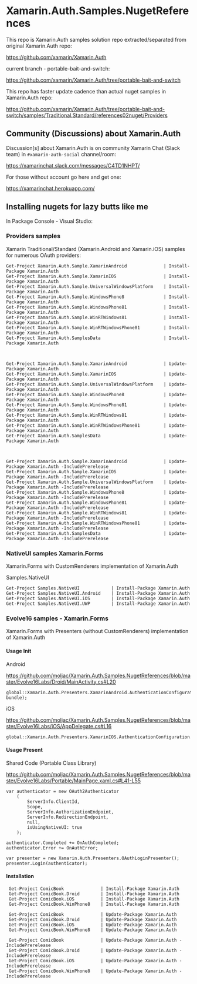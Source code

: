 # Xamarin.Auth.Samples.NugetReferences

This repo is Xamarin.Auth samples solution repo extracted/separated from
original Xamarin.Auth repo:

https://github.com/xamarin/Xamarin.Auth

current branch - portable-bait-and-switch:

https://github.com/xamarin/Xamarin.Auth/tree/portable-bait-and-switch

This repo has faster update cadence than actual nuget samples in Xamarin.Auth
repo:

https://github.com/xamarin/Xamarin.Auth/tree/portable-bait-and-switch/samples/Traditional.Standard/references02nuget/Providers

## Community (Discussions) about Xamarin.Auth

Discussion[s] about Xamarin.Auth is on community Xamarin Chat (Slack team) in
`#xamarin-auth-social` channel/room:

https://xamarinchat.slack.com/messages/C4TD1NHPT/

For those without account go here and get one:

https://xamarinchat.herokuapp.com/

## Installing nugets for lazy butts like me

In Package Console - Visual Studio:

### Providers samples

Xamarin Traditional/Standard (Xamarin.Android and Xamarin.iOS) samples for
numerous OAuth providers:

    Get-Project Xamarin.Auth.Sample.XamarinAndroid              | Install-Package Xamarin.Auth
    Get-Project Xamarin.Auth.Sample.XamarinIOS                  | Install-Package Xamarin.Auth
    Get-Project Xamarin.Auth.Sample.UniversalWindowsPlatform    | Install-Package Xamarin.Auth
    Get-Project Xamarin.Auth.Sample.WindowsPhone8               | Install-Package Xamarin.Auth
    Get-Project Xamarin.Auth.Sample.WindowsPhone81              | Install-Package Xamarin.Auth
    Get-Project Xamarin.Auth.Sample.WinRTWindows81              | Install-Package Xamarin.Auth
    Get-Project Xamarin.Auth.Sample.WinRTWindowsPhone81         | Install-Package Xamarin.Auth
    Get-Project Xamarin.Auth.SamplesData                        | Install-Package Xamarin.Auth



    Get-Project Xamarin.Auth.Sample.XamarinAndroid              | Update-Package Xamarin.Auth
    Get-Project Xamarin.Auth.Sample.XamarinIOS                  | Update-Package Xamarin.Auth
    Get-Project Xamarin.Auth.Sample.UniversalWindowsPlatform    | Update-Package Xamarin.Auth
    Get-Project Xamarin.Auth.Sample.WindowsPhone8               | Update-Package Xamarin.Auth
    Get-Project Xamarin.Auth.Sample.WindowsPhone81              | Update-Package Xamarin.Auth
    Get-Project Xamarin.Auth.Sample.WinRTWindows81              | Update-Package Xamarin.Auth
    Get-Project Xamarin.Auth.Sample.WinRTWindowsPhone81         | Update-Package Xamarin.Auth
    Get-Project Xamarin.Auth.SamplesData                        | Update-Package Xamarin.Auth

	 
	 
    Get-Project Xamarin.Auth.Sample.XamarinAndroid              | Update-Package Xamarin.Auth -IncludePrerelease
    Get-Project Xamarin.Auth.Sample.XamarinIOS                  | Update-Package Xamarin.Auth -IncludePrerelease
    Get-Project Xamarin.Auth.Sample.UniversalWindowsPlatform    | Update-Package Xamarin.Auth -IncludePrerelease
    Get-Project Xamarin.Auth.Sample.WindowsPhone8               | Update-Package Xamarin.Auth -IncludePrerelease
    Get-Project Xamarin.Auth.Sample.WindowsPhone81              | Update-Package Xamarin.Auth -IncludePrerelease
    Get-Project Xamarin.Auth.Sample.WinRTWindows81              | Update-Package Xamarin.Auth -IncludePrerelease
    Get-Project Xamarin.Auth.Sample.WinRTWindowsPhone81         | Update-Package Xamarin.Auth -IncludePrerelease
    Get-Project Xamarin.Auth.SamplesData                        | Update-Package Xamarin.Auth -IncludePrerelease
	 
	 
	 
### NativeUI samples Xamarin.Forms 

Xamarin.Forms with CustomRenderers implementation of Xamarin.Auth

Samples.NativeUI

    Get-Project Samples.NativeUI            | Install-Package Xamarin.Auth
    Get-Project Samples.NativeUI.Android    | Install-Package Xamarin.Auth
    Get-Project Samples.NativeUI.iOS        | Install-Package Xamarin.Auth
    Get-Project Samples.NativeUI.UWP        | Install-Package Xamarin.Auth


### Evolve16 samples - Xamarin.Forms 

Xamarin.Forms with Presenters (without CustomRenderers) implementation of Xamarin.Auth

#### Usage Init

Android

https://github.com/moljac/Xamarin.Auth.Samples.NugetReferences/blob/master/Evolve16Labs/Droid/MainActivity.cs#L20
	
	global::Xamarin.Auth.Presenters.XamarinAndroid.AuthenticationConfiguration.Init(this, bundle);

iOS

https://github.com/moljac/Xamarin.Auth.Samples.NugetReferences/blob/master/Evolve16Labs/iOS/AppDelegate.cs#L16

	global::Xamarin.Auth.Presenters.XamarinIOS.AuthenticationConfiguration.Init();
	
#### Usage Present

Shared Code (Portable Class Library)

https://github.com/moljac/Xamarin.Auth.Samples.NugetReferences/blob/master/Evolve16Labs/Portable/MainPage.xaml.cs#L41-L55

	var authenticator = new OAuth2Authenticator
		(
			ServerInfo.ClientId,
			Scope,
			ServerInfo.AuthorizationEndpoint,
			ServerInfo.RedirectionEndpoint,
			null,
			isUsingNativeUI: true
		);

	authenticator.Completed += OnAuthCompleted;
	authenticator.Error += OnAuthError;

	var presenter = new Xamarin.Auth.Presenters.OAuthLoginPresenter();
	presenter.Login(authenticator);

	
#### Installation	

     Get-Project ComicBook              | Install-Package Xamarin.Auth
     Get-Project ComicBook.Droid        | Install-Package Xamarin.Auth
     Get-Project ComicBook.iOS          | Install-Package Xamarin.Auth
     Get-Project ComicBook.WinPhone8    | Install-Package Xamarin.Auth

     Get-Project ComicBook              | Update-Package Xamarin.Auth
     Get-Project ComicBook.Droid        | Update-Package Xamarin.Auth
     Get-Project ComicBook.iOS          | Update-Package Xamarin.Auth
     Get-Project ComicBook.WinPhone8    | Update-Package Xamarin.Auth

     Get-Project ComicBook              | Update-Package Xamarin.Auth -IncludePrerelease
     Get-Project ComicBook.Droid        | Update-Package Xamarin.Auth -IncludePrerelease
     Get-Project ComicBook.iOS          | Update-Package Xamarin.Auth -IncludePrerelease
     Get-Project ComicBook.WinPhone8    | Update-Package Xamarin.Auth -IncludePrerelease
	 